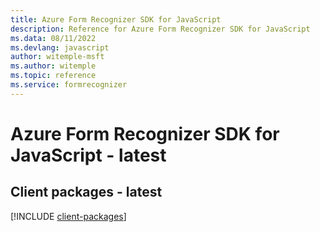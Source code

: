 ```yaml
---
title: Azure Form Recognizer SDK for JavaScript
description: Reference for Azure Form Recognizer SDK for JavaScript
ms.data: 08/11/2022
ms.devlang: javascript
author: witemple-msft
ms.author: witemple
ms.topic: reference
ms.service: formrecognizer
---
```

# Azure Form Recognizer SDK for JavaScript - latest

## Client packages - latest
[!INCLUDE [client-packages](form-recognizer-client-index.md)]